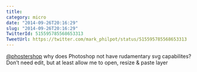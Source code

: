 ```yaml
---
title: 
category: micro
date: "2014-09-26T20:16:29"
slug: "2014-09-26T20:16:29"
TwitterId: 515595785568653313
TweetUrl: https://twitter.com/mark_philpot/status/515595785568653313
---
```


[@phostershop](https://twitter.com/phostershop) why does Photoshop not have
rudamentary svg capabilites? Don’t need edit, but at least allow me to open,
resize &amp; paste layer
